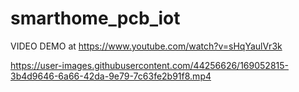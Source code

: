# smarthome_pcb_iot
VIDEO DEMO at https://www.youtube.com/watch?v=sHqYaulVr3k 


https://user-images.githubusercontent.com/44256626/169052815-3b4d9646-6a66-42da-9e79-7c63fe2b91f8.mp4

